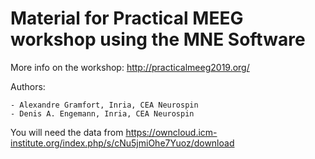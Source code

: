 # Material for Practical MEEG workshop using the MNE Software

More info on the workshop: http://practicalmeeg2019.org/

Authors:

	- Alexandre Gramfort, Inria, CEA Neurospin
	- Denis A. Engemann, Inria, CEA Neurospin

You will need the data from https://owncloud.icm-institute.org/index.php/s/cNu5jmiOhe7Yuoz/download
